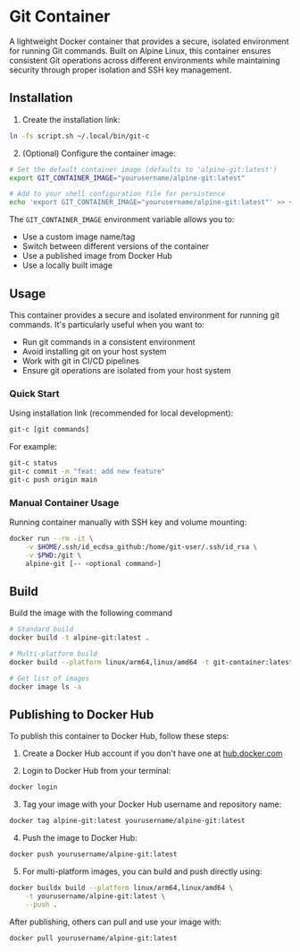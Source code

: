 # Git Container

A lightweight Docker container that provides a secure, isolated environment for running Git commands. Built on Alpine Linux, this container ensures consistent Git operations across different environments while maintaining security through proper isolation and SSH key management.

## Installation

1. Create the installation link:

```bash
ln -fs script.sh ~/.local/bin/git-c
```

2. (Optional) Configure the container image:

```bash
# Set the default container image (defaults to 'alpine-git:latest')
export GIT_CONTAINER_IMAGE="yourusername/alpine-git:latest"

# Add to your shell configuration file for persistence
echo 'export GIT_CONTAINER_IMAGE="yourusername/alpine-git:latest"' >> ~/.bashrc  # or ~/.zshrc
```

The `GIT_CONTAINER_IMAGE` environment variable allows you to:

- Use a custom image name/tag
- Switch between different versions of the container
- Use a published image from Docker Hub
- Use a locally built image

## Usage

This container provides a secure and isolated environment for running git commands. It's particularly useful when you want to:

- Run git commands in a consistent environment
- Avoid installing git on your host system
- Work with git in CI/CD pipelines
- Ensure git operations are isolated from your host system

### Quick Start

Using installation link (recommended for local development):

```bash
git-c [git commands]
```

For example:

```bash
git-c status
git-c commit -m "feat: add new feature"
git-c push origin main
```

### Manual Container Usage

Running container manually with SSH key and volume mounting:

```bash
docker run --rm -it \
    -v $HOME/.ssh/id_ecdsa_github:/home/git-user/.ssh/id_rsa \
    -v $PWD:/git \
    alpine-git [-- <optional command>]
```

## Build

Build the image with the following command

```bash
# Standard build
docker build -t alpine-git:latest .

# Multi-platform build
docker build --platform linux/arm64,linux/amd64 -t git-container:latest .

# Get list of images
docker image ls -a
```

## Publishing to Docker Hub

To publish this container to Docker Hub, follow these steps:

1. Create a Docker Hub account if you don't have one at [hub.docker.com](https://hub.docker.com)

2. Login to Docker Hub from your terminal:

```bash
docker login
```

3. Tag your image with your Docker Hub username and repository name:

```bash
docker tag alpine-git:latest yourusername/alpine-git:latest
```

4. Push the image to Docker Hub:

```bash
docker push yourusername/alpine-git:latest
```

5. For multi-platform images, you can build and push directly using:

```bash
docker buildx build --platform linux/arm64,linux/amd64 \
    -t yourusername/alpine-git:latest \
    --push .
```

After publishing, others can pull and use your image with:

```bash
docker pull yourusername/alpine-git:latest
```
